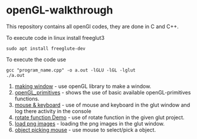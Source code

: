 # openGL-walkthrough

This repository contains all openGl codes, they are done in C and C++.

To execute code in linux install freeglut3

    sudo apt install freeglute-dev

To execute the code use

	gcc "program_name.cpp" -o a.out -lGLU -lGL -lglut 
	./a.out


01. [making window](../../tree/master/program01.cpp) - use openGL library to make a window.
02. [openGL_primitives](../../tree/master/program02.cpp) - shows the use of basic available openGL-primitives functions.
03. [mouse & keyboard](../../tree/master/program03.cpp) - use of mouse and keyboard in the glut window and log there activity in the console
04. [rotate function Demo](../../tree/master/program04.cpp) - use of rotate function in the given glut project.
05. [load png images](../../tree/master/program05.cpp) - loading the png images in the glut window.
06. [object picking mouse](../../tree/master/program06.cpp) - use mouse to select/pick a object.
